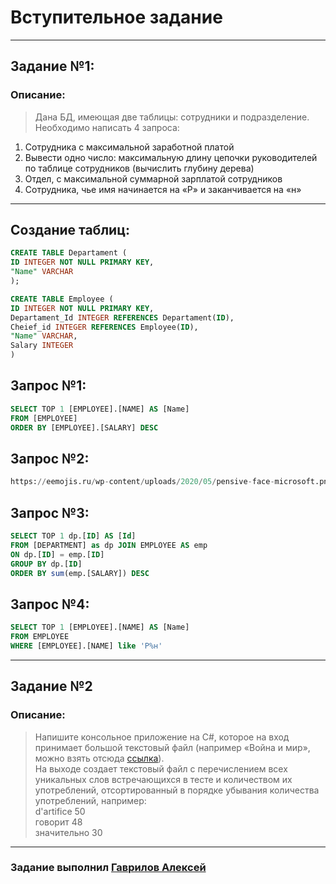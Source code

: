 # Вступительное задание
---
## Задание №1:
### Описание:
> Дана БД, имеющая  две таблицы: сотрудники и подразделение.
Необходимо написать 4 запроса:
1. Сотрудника с максимальной заработной платой
2. Вывести одно число: максимальную длину цепочки руководителей по таблице сотрудников (вычислить глубину дерева)
3. Отдел, с максимальной суммарной зарплатой сотрудников
4. Сотрудника, чье имя начинается на «Р» и заканчивается на «н»
---
## Создание таблиц:
```SQL
CREATE TABLE Departament (
ID INTEGER NOT NULL PRIMARY KEY,
"Name" VARCHAR 
);

CREATE TABLE Employee (
ID INTEGER NOT NULL PRIMARY KEY,
Departament_Id INTEGER REFERENCES Departament(ID),
Cheief_id INTEGER REFERENCES Employee(ID),
"Name" VARCHAR,
Salary INTEGER
) 
```

## Запрос №1:
```SQL
SELECT TOP 1 [EMPLOYEE].[NAME] AS [Name]
FROM [EMPLOYEE]
ORDER BY [EMPLOYEE].[SALARY] DESC
```

## Запрос №2:
```SQL
https://eemojis.ru/wp-content/uploads/2020/05/pensive-face-microsoft.png
```

## Запрос №3:
```SQL
SELECT TOP 1 dp.[ID] AS [Id]
FROM [DEPARTMENT] as dp JOIN EMPLOYEE AS emp
ON dp.[ID] = emp.[ID]
GROUP BY dp.[ID]
ORDER BY sum(emp.[SALARY]) DESC
```

## Запрос №4:
```SQL
SELECT TOP 1 [EMPLOYEE].[NAME] AS [Name]
FROM EMPLOYEE
WHERE [EMPLOYEE].[NAME] like 'Р%н'
```

---

## Задание №2
### Описание: 
> Напишите консольное приложение на C#, которое на вход принимает большой текстовый файл (например «Война и мир», можно взять отсюда [ссылка](http://az.lib.ru/)).   
> На выходе создает текстовый файл с перечислением всех уникальных слов встречающихся в тесте и количеством их употреблений, отсортированный в порядке убывания количества употреблений, например:   
d'artifice 50   
говорит 48   
значительно 30   

---

### Задание выполнил [Гаврилов Алексей](https://github.com/Solidbush)